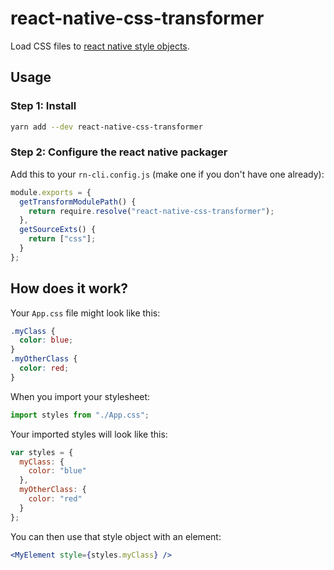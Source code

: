 # react-native-css-transformer

Load CSS files to [react native style objects](https://facebook.github.io/react-native/docs/style.html).

## Usage

### Step 1: Install

```sh
yarn add --dev react-native-css-transformer
```

### Step 2: Configure the react native packager

Add this to your `rn-cli.config.js` (make one if you don't have one already):

```js
module.exports = {
  getTransformModulePath() {
    return require.resolve("react-native-css-transformer");
  },
  getSourceExts() {
    return ["css"];
  }
};
```

## How does it work?

Your `App.css` file might look like this:

```css
.myClass {
  color: blue;
}
.myOtherClass {
  color: red;
}
```

When you import your stylesheet:

```js
import styles from "./App.css";
```

Your imported styles will look like this:

```js
var styles = {
  myClass: {
    color: "blue"
  },
  myOtherClass: {
    color: "red"
  }
};
```

You can then use that style object with an element:

```jsx
<MyElement style={styles.myClass} />
```
